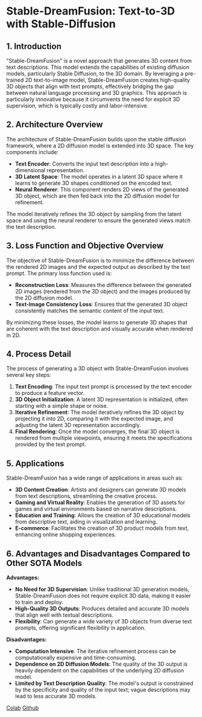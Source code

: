 # Stable-DreamFusion: Text-to-3D with Stable-Diffusion

## 1. Introduction
"Stable-DreamFusion" is a novel approach that generates 3D content from text descriptions. This model extends the capabilities of existing diffusion models, particularly Stable Diffusion, to the 3D domain. By leveraging a pre-trained 2D text-to-image model, Stable-DreamFusion creates high-quality 3D objects that align with text prompts, effectively bridging the gap between natural language processing and 3D graphics. This approach is particularly innovative because it circumvents the need for explicit 3D supervision, which is typically costly and labor-intensive.

## 2. Architecture Overview
The architecture of Stable-DreamFusion builds upon the stable diffusion framework, where a 2D diffusion model is extended into 3D space. The key components include:
- **Text Encoder**: Converts the input text description into a high-dimensional representation.
- **3D Latent Space**: The model operates in a latent 3D space where it learns to generate 3D shapes conditioned on the encoded text.
- **Neural Renderer**: This component renders 2D views of the generated 3D object, which are then fed back into the 2D diffusion model for refinement.

The model iteratively refines the 3D object by sampling from the latent space and using the neural renderer to ensure the generated views match the text description.

## 3. Loss Function and Objective Overview
The objective of Stable-DreamFusion is to minimize the difference between the rendered 2D images and the expected output as described by the text prompt. The primary loss function used is:
- **Reconstruction Loss**: Measures the difference between the generated 2D images (rendered from the 3D object) and the images produced by the 2D diffusion model.
- **Text-Image Consistency Loss**: Ensures that the generated 3D object consistently matches the semantic content of the input text.

By minimizing these losses, the model learns to generate 3D shapes that are coherent with the text description and visually accurate when rendered in 2D.

## 4. Process Detail
The process of generating a 3D object with Stable-DreamFusion involves several key steps:
1. **Text Encoding**: The input text prompt is processed by the text encoder to produce a feature vector.
2. **3D Object Initialization**: A latent 3D representation is initialized, often starting with a simple shape or noise.
3. **Iterative Refinement**: The model iteratively refines the 3D object by projecting it into 2D, comparing it with the expected image, and adjusting the latent 3D representation accordingly.
4. **Final Rendering**: Once the model converges, the final 3D object is rendered from multiple viewpoints, ensuring it meets the specifications provided by the text prompt.

## 5. Applications
Stable-DreamFusion has a wide range of applications in areas such as:
- **3D Content Creation**: Artists and designers can generate 3D models from text descriptions, streamlining the creative process.
- **Gaming and Virtual Reality**: Enables the generation of 3D assets for games and virtual environments based on narrative descriptions.
- **Education and Training**: Allows the creation of 3D educational models from descriptive text, aiding in visualization and learning.
- **E-commerce**: Facilitates the creation of 3D product models from text, enhancing online shopping experiences.

## 6. Advantages and Disadvantages Compared to Other SOTA Models

**Advantages:**
- **No Need for 3D Supervision**: Unlike traditional 3D generation models, Stable-DreamFusion does not require explicit 3D data, making it easier to train and deploy.
- **High-Quality 3D Outputs**: Produces detailed and accurate 3D models that align well with textual descriptions.
- **Flexibility**: Can generate a wide variety of 3D objects from diverse text prompts, offering significant flexibility in application.

**Disadvantages:**
- **Computation Intensive**: The iterative refinement process can be computationally expensive and time-consuming.
- **Dependence on 2D Diffusion Models**: The quality of the 3D output is heavily dependent on the capabilities of the underlying 2D diffusion model.
- **Limited by Text Description Quality**: The model's output is constrained by the specificity and quality of the input text; vague descriptions may lead to less accurate 3D models.

[Colab](https://colab.research.google.com/drive/1MXT3yfOFvO0ooKEfiUUvTKwUkrrlCHpF?usp=sharing)
[Github](https://github.com/ashawkey/stable-dreamfusion)

